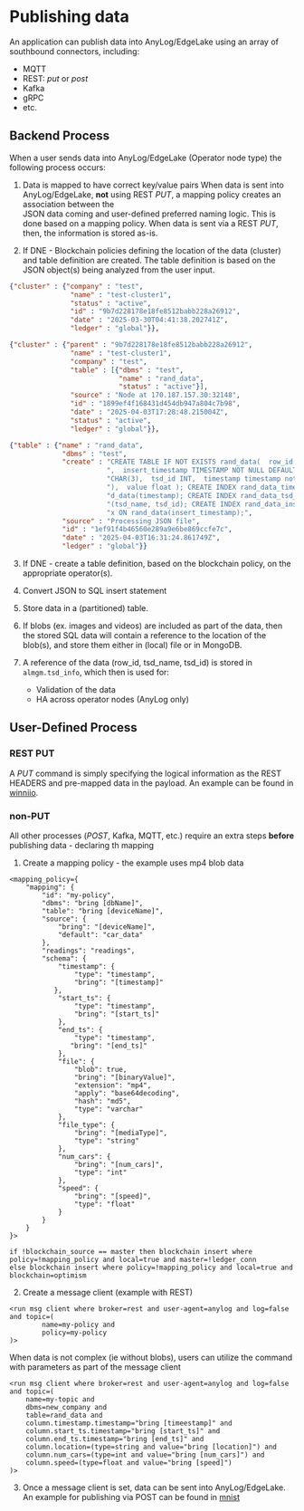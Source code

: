 # Publishing data

An application can publish data into AnyLog/EdgeLake using an array of southbound connectors, including: 
- MQTT
- REST: _put_ or _post_
- Kafka
- gRPC
- etc. 

## Backend Process
When a user sends data into AnyLog/EdgeLake (Operator node type) the following process occurs: 
1. Data is mapped to have correct key/value pairs 
When data is sent into AnyLog/EdgeLake, **not** using REST _PUT_, a mapping policy creates an association between the   
JSON data coming and user-defined preferred naming logic. This is done based on a mapping policy. 
When data is sent via a REST _PUT_, then, the information is stored as-is. 
   
2. If DNE - Blockchain policies defining the location of the data (cluster) and table definition are created. 
The table definition is based on the JSON object(s) being analyzed from the user input.
```json
{"cluster" : {"company" : "test",
               "name" : "test-cluster1",
               "status" : "active",
               "id" : "9b7d228178e18fe8512babb228a26912",
               "date" : "2025-03-30T04:41:38.202741Z",
               "ledger" : "global"}},

{"cluster" : {"parent" : "9b7d228178e18fe8512babb228a26912",
               "name" : "test-cluster1",
               "company" : "test",
               "table" : [{"dbms" : "test",
                           "name" : "rand_data",
                           "status" : "active"}],
               "source" : "Node at 170.187.157.30:32148",
               "id" : "1899ef4f168431d454db947a804c7b98",
               "date" : "2025-04-03T17:28:48.215004Z",
               "status" : "active",
               "ledger" : "global"}},

{"table" : {"name" : "rand_data",
             "dbms" : "test",
             "create" : "CREATE TABLE IF NOT EXISTS rand_data(  row_id SERIAL PRIMARY KEY"
                        ",  insert_timestamp TIMESTAMP NOT NULL DEFAULT NOW(),  tsd_name "
                        "CHAR(3),  tsd_id INT,  timestamp timestamp not null default now("
                        "),  value float ); CREATE INDEX rand_data_timestamp_index ON ran"
                        "d_data(timestamp); CREATE INDEX rand_data_tsd_index ON rand_data"
                        "(tsd_name, tsd_id); CREATE INDEX rand_data_insert_timestamp_inde"
                        "x ON rand_data(insert_timestamp);",
             "source" : "Processing JSON file",
             "id" : "1ef91f4b46560e289a9e6be869ccfe7c",
             "date" : "2025-04-03T16:31:24.861749Z",
             "ledger" : "global"}}
```
3. If DNE - create  a table definition, based on the blockchain policy, on the appropriate operator(s).

4. Convert JSON to SQL insert statement

5. Store data in a (partitioned) table.

6. If blobs (ex. images and videos) are included as part of the data, then the stored SQL data will contain a reference 
to the location of the blob(s), and store them either in (local) file or in MongoDB.

7. A reference of the data (row_id, tsd_name, tsd_id) is stored in `almgm.tsd_info`, which then is used for: 
   * Validation of the data 
   * HA across operator nodes (AnyLog only)

## User-Defined Process

### REST PUT
A _PUT_ command is simply specifying the logical information as the REST HEADERS and pre-mapped data in the payload.
An example can be found in [winniio](winniio-rooms/publish_data.py). 

### non-PUT 
All other processes (_POST_, Kafka, MQTT, etc.) require an extra steps **before** publishing data - declaring th mapping

1. Create a mapping policy - the example uses mp4 blob data 
```anylog
<mapping_policy={
    "mapping": {
        "id": "my-policy",
        "dbms": "bring [dbName]",
        "table": "bring [deviceName]",
        "source": {
            "bring": "[deviceName]",
            "default": "car_data"
        },
        "readings": "readings",
        "schema": {
            "timestamp": {
                "type": "timestamp",
                "bring": "[timestamp]"
           },
            "start_ts": {
                "type": "timestamp",
                "bring": "[start_ts]"
            },
            "end_ts": {
                "type": "timestamp",
               "bring": "[end_ts]"
            },
            "file": {
                "blob": true,
                "bring": "[binaryValue]",
                "extension": "mp4",
                "apply": "base64decoding",
                "hash": "md5",
                "type": "varchar"
            },
            "file_type": {
                "bring": "[mediaType]",
                "type": "string"
            },
            "num_cars": {
                "bring": "[num_cars]",
                "type": "int"
            },
            "speed": {
                "bring": "[speed]",
                "type": "float"
            }
        }
    }
}>

if !blockchain_source == master then blockchain insert where policy=!mapping_policy and local=true and master=!ledger_conn
else blockchain insert where policy=!mapping_policy and local=true and blockchain=optimism
```

2. Create a message client (example with REST)
```anylog
<run msg client where broker=rest and user-agent=anylog and log=false and topic=(
        name=my-policy and
        policy=my-policy
)> 
```

When data is not complex (ie without blobs), users can utilize the command with parameters as part of the message client
```anylog
<run msg client where broker=rest and user-agent=anylog and log=false and topic=(
    name=my-topic and
    dbms=new_company and
    table=rand_data and
    column.timestamp.timestamp="bring [timeestamp]" and
    column.start_ts.timestamp="bring [start_ts]" and
    column.end_ts.timestamp="bring [end_ts]" and
    column.location=(type=string and value="bring [location]") and 
    column.num_cars=(type=int and value="bring [num_cars]") and 
    column.speed=(type=float and value="bring [speed]") 
)>
```

3. Once a message client is set, data can be sent into AnyLog/EdgeLake. An example for publishing via POST can be found 
in [mnist](mnist/publish_data.py)


